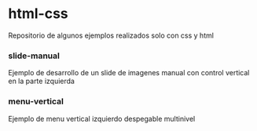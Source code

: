 # html-css
Repositorio de algunos ejemplos realizados solo con css y html

### slide-manual
Ejemplo de desarrollo de un slide de imagenes manual con control vertical en la parte izquierda

### menu-vertical
Ejemplo de menu vertical izquierdo despegable multinivel

